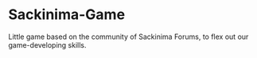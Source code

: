# Sackinima-Game
Little game based on the community of Sackinima Forums, to flex out our game-developing skills.
